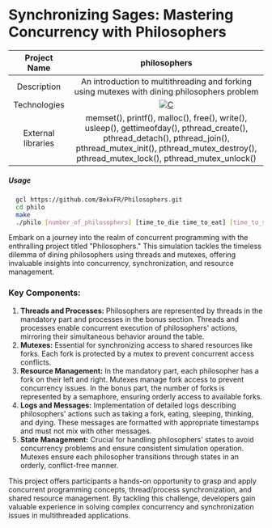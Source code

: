 # Synchronizing Sages: Mastering Concurrency with Philosophers

|    Project Name    |                                                                       philosophers                                                                      |
| :----------------: | :-------------------------------------------------------------------------------------------------------------------------------------------------: |
|    Description     |                                             An introduction to multithreading and forking using mutexes with dining philosophers problem                                             |
|    Technologies    | <a href="#"><img alt="C" src="https://custom-icon-badges.demolab.com/badge/C-03599C.svg?logo=c-in-hexagon&logoColor=white&style=for-the-badge"></a> |
| External libraries |     memset(), printf(), malloc(), free(), write(), usleep(), gettimeofday(), pthread_create(), pthread_detach(), pthread_join(), pthread_mutex_init(), pthread_mutex_destroy(), pthread_mutex_lock(), pthread_mutex_unlock()      |

##### Usage

```bash
  gcl https://github.com/BekxFR/Philosophers.git
  cd philo
  make
  ./philo [number_of_philosophers] [time_to_die time_to_eat] [time_to_sleep] [number_of_times_each_philosopher_must_eat]
```

Embark on a journey into the realm of concurrent programming with the enthralling project titled "Philosophers." This simulation tackles the timeless dilemma of dining philosophers using threads and mutexes, offering invaluable insights into concurrency, synchronization, and resource management.

### Key Components:

1. **Threads and Processes:** Philosophers are represented by threads in the mandatory part and processes in the bonus section. Threads and processes enable concurrent execution of philosophers' actions, mirroring their simultaneous behavior around the table.
2. **Mutexes:** Essential for synchronizing access to shared resources like forks. Each fork is protected by a mutex to prevent concurrent access conflicts.
3. **Resource Management:** In the mandatory part, each philosopher has a fork on their left and right. Mutexes manage fork access to prevent concurrency issues. In the bonus part, the number of forks is represented by a semaphore, ensuring orderly access to available forks.
4. **Logs and Messages:** Implementation of detailed logs describing philosophers' actions such as taking a fork, eating, sleeping, thinking, and dying. These messages are formatted with appropriate timestamps and must not mix with other messages.
5. **State Management:** Crucial for handling philosophers' states to avoid concurrency problems and ensure consistent simulation operation. Mutexes ensure each philosopher transitions through states in an orderly, conflict-free manner.

This project offers participants a hands-on opportunity to grasp and apply concurrent programming concepts, thread/process synchronization, and shared resource management. By tackling this challenge, developers gain valuable experience in solving complex concurrency and synchronization issues in multithreaded applications.
